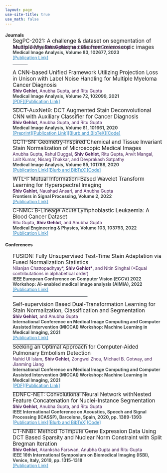 ```yaml
---
layout: page
use-site-title: true
use_math: false
---
```




<h4>Journals</h4>
<ul>
   <p style="font-size:17px;margin-bottom:-0.5cm;;margin-top:-0.5cm;">SegPC-2021: A challenge & dataset on segmentation of Multiple Myeloma plasma cells from microscopic images</p>
    <a style="font-size:14px;color:rgb(74, 35, 90);">Anubha Gupta, <b>Shiv Gehlot</b>, and Shubham Goswami et al.</a>
   <br>
   <a style="font-size:14px;color:rgb(66, 73, 73 );"><b>Medical Image Analysis, Volume 83, 102677, 2023</b></a>
   <br>
   <!-- <a style="font-size:14px;color:rgb(46, 134, 193 );" href="https://shivgahlout.github.io/img/MM_main_manuscript.pdf">[PDF]</a>-->
   <a href="https://authors.elsevier.com/c/1g5uD_UzlO11Hn" style="font-size:14px;color:rgb(46, 134, 193 );">[Publication Link]</a>
   <hr style="width:10%;text-align:left;margin-left:0;color:gray;background-color:rgb(23, 32, 42)">
   <p style="font-size:17px;margin-bottom:0.0cm;;margin-top:0.0cm;">A CNN-based Unified Framework Utilizing Projection Loss in Unison with Label Noise Handling for Multiple Myeloma Cancer Diagnosis</p>
    <a style="font-size:14px;color:rgb(74, 35, 90);"><b>Shiv Gehlot</b>, Anubha Gupta, and Ritu Gupta</a>
   <br>
   <a style="font-size:14px;color:rgb(66, 73, 73 );"><b>Medical Image Analysis, Volume 72, 102099, 2021</b></a>
   <br>
   <a style="font-size:14px;color:rgb(46, 134, 193 );" href="https://shivgahlout.github.io/img/MM_main_manuscript.pdf">[PDF]</a><a href="https://www.sciencedirect.com/science/article/abs/pii/S1361841521001456" style="font-size:14px;color:rgb(46, 134, 193 );">[Publication Link]</a>
<!-- <center> <img src="/img/graphical_abstract.png" width="30%"></center>-->
 <hr style="width:10%;text-align:left;margin-left:0;color:gray;background-color:rgb(23, 32, 42)">
 <p style="font-size:17px;margin-bottom:0.00cm;;margin-top:-0.5cm;">SDCT-AuxNetθ: DCT Augmented Stain Deconvolutional CNN with Auxiliary Classifier for Cancer Diagnosis</p>
 <a style="font-size:14px;color:rgb(74, 35, 90);"><b>Shiv Gehlot</b>, Anubha Gupta, and Ritu Gupta</a>
<br>
<a style="font-size:14px;color:rgb(66, 73, 73 );"><b>Medical Image Analysis, Volume 61, 101661, 2020</b></a>
<br>
<a href="https://arxiv.org/abs/2006.00304" style="font-size:14px;color:rgb(46, 134, 193 );">[Preprint]</a><a style="font-size:14px;color:rgb(46, 134, 193 );" href="https://doi.org/10.1016/j.media.2020.101661">[Publication Link]</a><a href="https://shivgahlout.github.io/2020-02-19-SDCT-AuxNet/" style="font-size:14px;color:rgb(46, 134, 193 );">[Blurb and BibTeX]</a><a href="https://github.com/shivgahlout/SDCT-AuxNet-theta-DCT-Augmented-Stain-Deconvolutional-CNN-with-Auxiliary-Classifier-for-Cancer" style="font-size:14px;color:rgb(46, 134, 193 );">[Code]</a>
  <!-- <center> <img src="/img/SDCT_AuxNet_graphical_abstract.png" width="20%"></center> -->
 <hr style="width:50%;text-align:left;margin-left:0;color:gray;background-color:rgb(23, 32, 42)"> 
<p style="font-size:17px;margin-bottom:0.00cm;;margin-top:-0.5cm;">GCTI-SN: Geometry-Inspired Chemical and Tissue Invariant Stain Normalization of Microscopic Medical Images</p>
<a style="font-size:14px;color:rgb(74, 35, 90);">Anubha Gupta, Rahul Duggal, <b>Shiv Gehlot</b>, Ritu Gupta, Anvit Mangal, Lalit Kumar, Nisarg Thakkar, and Devprakash Satpathy</a>
<br>
<a style="font-size:14px;color:rgb(66, 73, 73 );"><b>Medical Image Analysis, Volume 65, 101788, 2020</b></a>
<br>
<a style="font-size:14px;color:rgb(46, 134, 193 );" href="https://doi.org/10.1016/j.media.2020.101788">[Publication Link]</a><a href="https://shivgahlout.github.io/2020-08-08-GCTISN//" style="font-size:14px;color:rgb(46, 134, 193 );">[Blurb and BibTeX]</a><a href="https://github.com/shivgahlout/GCTI-SN" style="font-size:14px;color:rgb(46, 134, 193 );">[Code]</a>
 <hr style="width:50%;text-align:left;margin-left:0;color:gray;background-color:rgb(23, 32, 42)">
<p style="font-size:17px;margin-bottom:0.00cm;;margin-top:-0.5cm;">WTL-I: Mutual Information-Based Wavelet Transform Learning for Hyperspectral Imaging</p>
<a style="font-size:14px;color:rgb(74, 35, 90);"><b>Shiv Gahlot</b>, Naushad Ansari, and Anubha Gupta</a>
<br>
<a style="font-size:14px;color:rgb(66, 73, 73 );"><b>Frontiers in Signal Processing, Volume 2, 2022</b></a>
<br>
<a style="font-size:14px;color:rgb(46, 134, 193 );" href="https://www.frontiersin.org/articles/10.3389/frsip.2022.854207/full">[Publication Link]</a>
 <hr style="width:50%;text-align:left;margin-left:0;color:gray;background-color:rgb(23, 32, 42)"> 
<p style="font-size:17px;margin-bottom:0.00cm;;margin-top:-0.5cm;">C-NMC: B-Lineage Acute Lymphoblastic Leukaemia: A Blood Cancer Dataset</p>
<a style="font-size:14px;color:rgb(74, 35, 90);">Ritu Gupta, <b>Shiv Gehlot</b>, and Anubha Gupta</a>
<br>
<a style="font-size:14px;color:rgb(66, 73, 73 );"><b>Medical Engineering & Physics, Volume 103, 103793, 2022</b></a>
<br>
<a style="font-size:14px;color:rgb(46, 134, 193 );" href="https://linkinghub.elsevier.com/retrieve/pii/S1350453322000431">[Publication Link]</a>
</ul>
 
<h4>Conferences</h4>
<ul>
    <p style="font-size:17px;margin-bottom:0.00cm;;margin-top:0.0cm;">FUSION: Fully Unsupervised Test-Time Stain Adaptation via Fused Normalization Statistics</p>
    <a style="font-size:14px;color:rgb(74, 35, 90);">Nilanjan Chattopadhyay*, <b>Shiv Gehlot*</b>, and Nitin Singhal (*Equal contributations in alphabetical order)</a>
   <br>
   <a style="font-size:14px;color:rgb(66, 73, 73 );"><b> IEEE European Conference on Computer Vision (ECCV) 2022 Workshop: AI-enabled medical image analysis (AIMIA), 2022</b></a>
   <br>
   <a href="https://arxiv.org/abs/2208.14206" style="font-size:14px;color:rgb(46, 134, 193 );">[Publication Link]</a>
 <hr style="width:50%;text-align:left;margin-left:0;color:gray;background-color:rgb(23, 32, 42)">
 <p style="font-size:17px;margin-bottom:0.00cm;;margin-top:0.0cm;">Self-supervision Based Dual-Transformation Learning for Stain Normalization, Classification and Segmentation</p>
    <a style="font-size:14px;color:rgb(74, 35, 90);"><b>Shiv Gehlot</b>, and Anubha Gupta</a>
   <br>
   <a style="font-size:14px;color:rgb(66, 73, 73 );"><b> International Conference on Medical Image Computing and Computer Assisted Intervention (MICCAI) Workshop: Machine Learning in Medical Imaging, 2021</b></a>
   <br>
   <a href="https://link.springer.com/chapter/10.1007/978-3-030-87589-3_49" style="font-size:14px;color:rgb(46, 134, 193 );">[Publication Link]</a>
 <hr style="width:50%;text-align:left;margin-left:0;color:gray;background-color:rgb(23, 32, 42)">
   <p style="font-size:17px;margin-bottom:0.00cm;;margin-top:-0.5cm;">Seeking an Optimal Approach for Computer-Aided Pulmonary Embolism Detection</p>
    <a style="font-size:14px;color:rgb(74, 35, 90);">Nahid Ul Islam, <b>Shiv Gehlot</b>, Zongwei Zhou, Michael B. Gotway, and Jianming Liang</a>
   <br>
   <a style="font-size:14px;color:rgb(66, 73, 73 );"><b> International Conference on Medical Image Computing and Computer Assisted Intervention (MICCAI) Workshop: Machine Learning in Medical Imaging, 2021</b></a>
   <br>
   <a href="https://arxiv.org/pdf/2109.07029.pdf" style="font-size:14px;color:rgb(46, 134, 193 );">[PDF]</a><a href="https://link.springer.com/chapter/10.1007/978-3-030-87589-3_71" style="font-size:14px;color:rgb(46, 134, 193 );">[Publication Link]</a>
<hr style="width:50%;text-align:left;margin-left:0;color:gray;background-color:rgb(23, 32, 42)">
   <p style="font-size:17px;margin-bottom:0.00cm;;margin-top:-0.5cm;">EDNFC-NET: Convolutional Neural Network withNested Feature Concatenation for Nuclei-Instance Segmentation</p>
 <a style="font-size:14px;color:rgb(74, 35, 90);"><b>Shiv Gehlot</b>, Anubha Gupta, and Ritu Gupta</a>
<br>
<a style="font-size:14px;color:rgb(66, 73, 73 );"><b> IEEE International Conference on Acoustics, Speech and Signal Processing (ICASSP), Barcelona, Spain, 2020,  pp. 1389-1393</b></a>
<br>
<a href="https://ieeexplore.ieee.org/document/9053633" style="font-size:14px;color:rgb(46, 134, 193 );">[Publication Link]</a><a style="font-size:14px;color:rgb(46, 134, 193 );" href="https://shivgahlout.github.io/2020-05-14-EDNFC-Net/">[Blurb and BibTeX]</a><a href="https://github.com/shivgahlout/EDNFC-Net" style="font-size:14px;color:rgb(46, 134, 193 );">[Code]</a>
<!-- <center> <img src="/img/graphical_abstract.png" width="30%"></center>-->
<hr style="width:50%;text-align:left;margin-left:0;color:gray;background-color:rgb(23, 32, 42)">
<p style="font-size:17px;margin-bottom:0.00cm;;margin-top:-0.5cm;">CT-NNBI:  Method  To  Impute Gene Expression Data Using DCT Based Sparsity and Nuclear Norm Constraint with Split Bregman Iteration</p>
 <a style="font-size:14px;color:rgb(74, 35, 90);"><b>Shiv  Gehlot</b>,  Akanksha  Farswan,  Anubha  Gupta  and  Ritu  Gupta</a>
<br>
<a style="font-size:14px;color:rgb(66, 73, 73 );"><b>IEEE 16th International Symposium on Biomedical Imaging (ISBI), Venice, Italy, 2019, pp. 1315-1318</b></a>
<br>
<a href="https://ieeexplore.ieee.org/abstract/document/8759462" style="font-size:14px;color:rgb(46, 134, 193 );">[Publication Link]</a>
  </ul>
 
